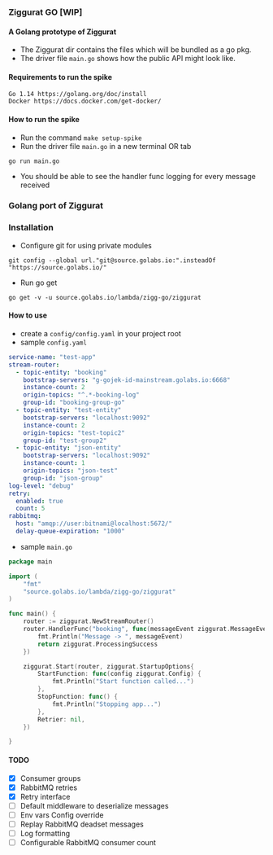 ### Ziggurat GO [WIP]

#### A Golang prototype of Ziggurat

- The Ziggurat dir contains the files which will be bundled as a go pkg.
- The driver file `main.go` shows how the public API might look like.

#### Requirements to run the spike
    Go 1.14 https://golang.org/doc/install
    Docker https://docs.docker.com/get-docker/

#### How to run the spike

- Run the command `make setup-spike`
-   Run the driver file `main.go` in a new terminal OR tab
```shell script
go run main.go
```
- You should be able to see the handler func logging for every message received

### Golang port of Ziggurat

### Installation
- Configure git for using private modules
```shell script
git config --global url."git@source.golabs.io:".insteadOf "https://source.golabs.io/"
```
- Run go get
```shell script
go get -v -u source.golabs.io/lambda/zigg-go/ziggurat                                                                                                                                                          
```

#### How to use
- create a `config/config.yaml` in your project root
- sample `config.yaml`
```yaml
service-name: "test-app"
stream-router:
  - topic-entity: "booking"
    bootstrap-servers: "g-gojek-id-mainstream.golabs.io:6668"
    instance-count: 2
    origin-topics: "^.*-booking-log"
    group-id: "booking-group-go"
  - topic-entity: "test-entity"
    bootstrap-servers: "localhost:9092"
    instance-count: 2
    origin-topics: "test-topic2"
    group-id: "test-group2"
  - topic-entity: "json-entity"
    bootstrap-servers: "localhost:9092"
    instance-count: 1
    origin-topics: "json-test"
    group-id: "json-group"
log-level: "debug"
retry:
  enabled: true
  count: 5
rabbitmq:
  host: "amqp://user:bitnami@localhost:5672/"
  delay-queue-expiration: "1000"
```

- sample `main.go`

```go
package main

import (
	"fmt"
	"source.golabs.io/lambda/zigg-go/ziggurat"
)

func main() {
	router := ziggurat.NewStreamRouter()
	router.HandlerFunc("booking", func(messageEvent ziggurat.MessageEvent) ziggurat.ProcessStatus {
		fmt.Println("Message -> ", messageEvent)
		return ziggurat.ProcessingSuccess
	})

	ziggurat.Start(router, ziggurat.StartupOptions{
		StartFunction: func(config ziggurat.Config) {
			fmt.Println("Start function called...")
		},
		StopFunction: func() {
			fmt.Println("Stopping app...")
		},
		Retrier: nil,
	})

}
```
 


#### TODO
- [x] Consumer groups
- [x] RabbitMQ retries
- [x] Retry interface
- [ ] Default middleware to deserialize messages
- [ ] Env vars Config override
- [ ] Replay RabbitMQ deadset messages
- [ ] Log formatting
- [ ] Configurable RabbitMQ consumer count
